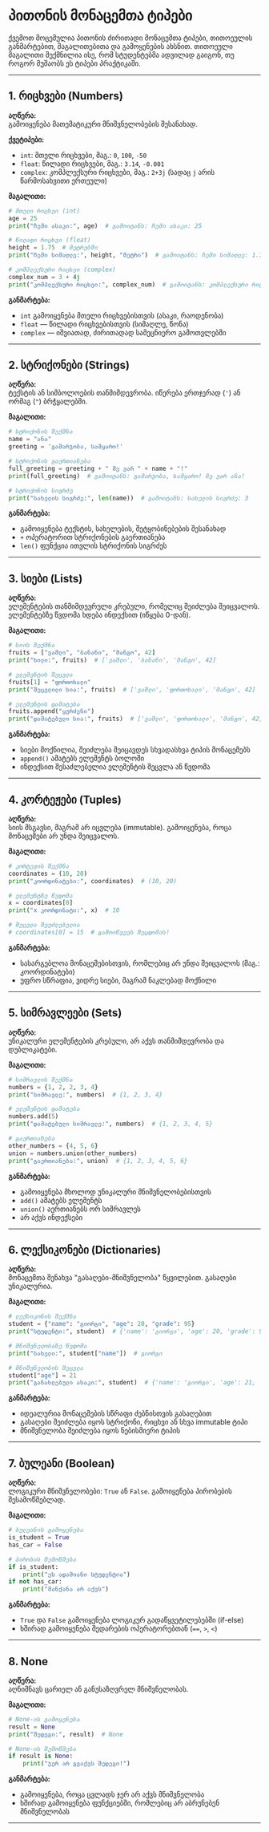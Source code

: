 # პითონის მონაცემთა ტიპები

ქვემოთ მოცემულია პითონის ძირითადი მონაცემთა ტიპები, თითოეულის განმარტებით, მაგალითებითა და გამოყენების ახსნით. თითოეული მაგალითი შექმნილია ისე, რომ სტუდენტებმა ადვილად გაიგონ, თუ როგორ მუშაობს ეს ტიპები პრაქტიკაში.

---

## 1. რიცხვები (Numbers)

**აღწერა:**  
გამოიყენება მათემატიკური მნიშვნელობების შესანახად.

**ქვეტიპები:**
- `int`: მთელი რიცხვები, მაგ.: `0`, `100`, `-50`
- `float`: წილადი რიცხვები, მაგ.: `3.14`, `-0.001`
- `complex`: კომპლექსური რიცხვები, მაგ.: `2+3j` (სადაც `j` არის წარმოსახვითი ერთეული)

**მაგალითი:**
```python
# მთელი რიცხვი (int)
age = 25
print("ჩემი ასაკი:", age)  # გამოიტანს: ჩემი ასაკი: 25

# წილადი რიცხვი (float)
height = 1.75  # მეტრებში
print("ჩემი სიმაღლე:", height, "მეტრი")  # გამოიტანს: ჩემი სიმაღლე: 1.75 მეტრი

# კომპლექსური რიცხვი (complex)
complex_num = 3 + 4j
print("კომპლექსური რიცხვი:", complex_num)  # გამოიტანს: კომპლექსური რიცხვი: (3+4j)
```

**განმარტება:**  
- `int` გამოიყენება მთელი რიცხვებისთვის (ასაკი, რაოდენობა)
- `float` — წილადი რიცხვებისთვის (სიმაღლე, წონა)
- `complex` — იშვიათად, ძირითადად სამეცნიერო გამოთვლებში

---

## 2. სტრიქონები (Strings)

**აღწერა:**  
ტექსტის ან სიმბოლოების თანმიმდევრობა. იწერება ერთჯერად (`'`) ან ორმაგ (`"`) ბრჭყალებში.

**მაგალითი:**
```python
# სტრიქონის შექმნა
name = "ანა"
greeting = 'გამარჯობა, სამყარო!'

# სტრიქონის გაერთიანება
full_greeting = greeting + " მე ვარ " + name + "!"
print(full_greeting)  # გამოიტანს: გამარჯობა, სამყარო! მე ვარ ანა!

# სტრიქონის სიგრძე
print("სახელის სიგრძე:", len(name))  # გამოიტანს: სახელის სიგრძე: 3
```

**განმარტება:**  
- გამოიყენება ტექსტის, სახელების, შეტყობინებების შესანახად
- `+` ოპერატორით სტრიქონების გაერთიანება
- `len()` ფუნქცია ითვლის სტრიქონის სიგრძეს

---

## 3. სიები (Lists)

**აღწერა:**  
ელემენტების თანმიმდევრული კრებული, რომელიც შეიძლება შეიცვალოს. ელემენტებზე წვდომა ხდება ინდექსით (იწყება 0-დან).

**მაგალითი:**
```python
# სიის შექმნა
fruits = ["ვაშლი", "ბანანი", "მანგო", 42]
print("ხილი:", fruits)  # ['ვაშლი', 'ბანანი', 'მანგო', 42]

# ელემენტის შეცვლა
fruits[1] = "ფორთოხალი"
print("შეცვლილი სია:", fruits)  # ['ვაშლი', 'ფორთოხალი', 'მანგო', 42]

# ელემენტის დამატება
fruits.append("ყურძენი")
print("დამატებული სია:", fruits)  # ['ვაშლი', 'ფორთოხალი', 'მანგო', 42, 'ყურძენი']
```

**განმარტება:**  
- სიები მოქნილია, შეიძლება შეიცავდეს სხვადასხვა ტიპის მონაცემებს
- `append()` ამატებს ელემენტს ბოლოში
- ინდექსით შესაძლებელია ელემენტის შეცვლა ან წვდომა

---

## 4. კორტეჟები (Tuples)

**აღწერა:**  
სიის მსგავსი, მაგრამ არ იცვლება (immutable). გამოიყენება, როცა მონაცემები არ უნდა შეიცვალოს.

**მაგალითი:**
```python
# კორტეჟის შექმნა
coordinates = (10, 20)
print("კოორდინატები:", coordinates)  # (10, 20)

# ელემენტზე წვდომა
x = coordinates[0]
print("x კოორდინატი:", x)  # 10

# შეცვლა შეუძლებელია
# coordinates[0] = 15  # გამოიწვევს შეცდომას!
```

**განმარტება:**  
- სასარგებლოა მონაცემებისთვის, რომლებიც არ უნდა შეიცვალოს (მაგ.: კოორდინატები)
- უფრო სწრაფია, ვიდრე სიები, მაგრამ ნაკლებად მოქნილი

---

## 5. სიმრავლეები (Sets)

**აღწერა:**  
უნიკალური ელემენტების კრებული, არ აქვს თანმიმდევრობა და დუბლიკატები.

**მაგალითი:**
```python
# სიმრავლის შექმნა
numbers = {1, 2, 2, 3, 4}
print("სიმრავლე:", numbers)  # {1, 2, 3, 4}

# ელემენტის დამატება
numbers.add(5)
print("დამატებული სიმრავლე:", numbers)  # {1, 2, 3, 4, 5}

# გაერთიანება
other_numbers = {4, 5, 6}
union = numbers.union(other_numbers)
print("გაერთიანება:", union)  # {1, 2, 3, 4, 5, 6}
```

**განმარტება:**  
- გამოიყენება მხოლოდ უნიკალური მნიშვნელობებისთვის
- `add()` ამატებს ელემენტს
- `union()` აერთიანებს ორ სიმრავლეს
- არ აქვს ინდექსები

---

## 6. ლექსიკონები (Dictionaries)

**აღწერა:**  
მონაცემთა შენახვა "გასაღები-მნიშვნელობა" წყვილებით. გასაღები უნიკალურია.

**მაგალითი:**
```python
# ლექსიკონის შექმნა
student = {"name": "გიორგი", "age": 20, "grade": 95}
print("სტუდენტი:", student)  # {'name': 'გიორგი', 'age': 20, 'grade': 95}

# მნიშვნელობაზე წვდომა
print("სახელი:", student["name"])  # გიორგი

# მნიშვნელობის შეცვლა
student["age"] = 21
print("განახლებული ასაკი:", student)  # {'name': 'გიორგი', 'age': 21, 'grade': 95}
```

**განმარტება:**  
- იდეალურია მონაცემების სწრაფი ძებნისთვის გასაღებით
- გასაღები შეიძლება იყოს სტრიქონი, რიცხვი ან სხვა immutable ტიპი
- მნიშვნელობა შეიძლება იყოს ნებისმიერი ტიპის

---

## 7. ბულეანი (Boolean)

**აღწერა:**  
ლოგიკური მნიშვნელობები: `True` ან `False`. გამოიყენება პირობების შესამოწმებლად.

**მაგალითი:**
```python
# ბულეანის გამოყენება
is_student = True
has_car = False

# პირობის შემოწმება
if is_student:
    print("ეს ადამიანი სტუდენტია")
if not has_car:
    print("მანქანა არ აქვს")
```

**განმარტება:**  
- `True` და `False` გამოიყენება ლოგიკურ გადაწყვეტილებებში (if-else)
- ხშირად გამოიყენება შედარების ოპერატორებთან (`==`, `>`, `<`)

---

## 8. None

**აღწერა:**  
აღნიშნავს ცარიელ ან განუსაზღვრელ მნიშვნელობას.

**მაგალითი:**
```python
# None-ის გამოყენება
result = None
print("შედეგი:", result)  # None

# None-ის შემოწმება
if result is None:
    print("ჯერ არ გვაქვს შედეგი!")
```

**განმარტება:**  
- გამოიყენება, როცა ცვლადს ჯერ არ აქვს მნიშვნელობა
- ხშირად გამოიყენება ფუნქციებში, რომლებიც არ აბრუნებენ მნიშვნელობას

---
